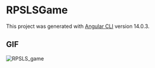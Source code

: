 # RPSLSGame

This project was generated with [Angular CLI](https://github.com/angular/angular-cli) version 14.0.3.

## GIF
![RPSLS_game](https://user-images.githubusercontent.com/98387598/175940143-3dca137c-aab1-4fe3-904f-db0cea43c16b.gif)
